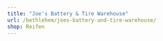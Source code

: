 ```yaml
---
title: "Joe's Battery & Tire Warehouse"
url: /bethlehem/joes-battery-und-tire-warehouse/
shop: Reifen
---
```


